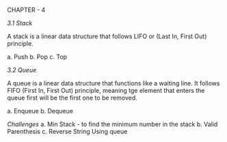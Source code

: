 CHAPTER - 4

_3.1 Stack_

A stack is a linear data structure that follows LIFO or (Last In, First Out) principle.

a. Push
b. Pop
c. Top

_3.2 Queue_

A queue is a linear data structure that functions like a waiting line. It follows FIFO (First In, First Out) principle, meaning tge element that enters the queue first will be the first one to be removed.

a. Enqueue
b. Dequeue

_Challenges_
a. Min Stack - to find the minimum number in the stack
b. Valid Parenthesis
c. Reverse String Using queue
